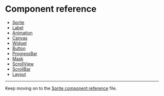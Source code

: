 # Component reference

- [Sprite](sprite.md)
- [Label](label.md)
- [Animation](animation.md)
- [Canvas](canvas.md)
- [Widget](widget.md)
- [Button](button.md)
- [ProgressBar](progress.md)
- [Mask](mask.md)
- [ScrollView](scrollview.md)
- [ScrollBar](scrollbar.md)
- [Layout](layout.md)


<hr>

Keep moving on to the [Sprite component reference](sprite.md) file.

